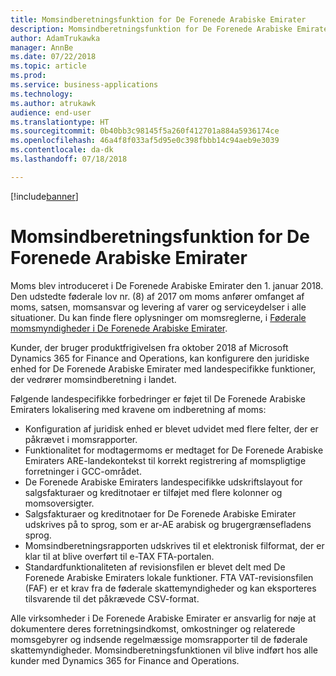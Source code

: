 ```yaml
---
title: Momsindberetningsfunktion for De Forenede Arabiske Emirater
description: Momsindberetningsfunktion for De Forenede Arabiske Emirater
author: AdamTrukawka
manager: AnnBe
ms.date: 07/22/2018
ms.topic: article
ms.prod: 
ms.service: business-applications
ms.technology: 
ms.author: atrukawk
audience: end-user
ms.translationtype: HT
ms.sourcegitcommit: 0b40bb3c98145f5a260f412701a884a5936174ce
ms.openlocfilehash: 46a4f8f033af5d95e0c398fbbb14c94aeb9e3039
ms.contentlocale: da-dk
ms.lasthandoff: 07/18/2018

---
```



[!include[banner](../../includes/banner.md)]

# <a name="vat-reporting-functionality-for-united-arab-emirates"></a>Momsindberetningsfunktion for De Forenede Arabiske Emirater

Moms blev introduceret i De Forenede Arabiske Emirater den 1. januar 2018. Den udstedte føderale lov nr. (8) af 2017 om moms anfører omfanget af moms, satsen, momsansvar og levering af varer og serviceydelser i alle situationer. Du kan finde flere oplysninger om momsreglerne, i [Føderale momsmyndigheder i De Forenede Arabiske Emirater](https://government.ae/en/information-and-services/finance-and-investment/taxation/valueaddedtaxvat).

Kunder, der bruger produktfrigivelsen fra oktober 2018 af Microsoft Dynamics 365 for Finance and Operations, kan konfigurere den juridiske enhed for De Forenede Arabiske Emirater med landespecifikke funktioner, der vedrører momsindberetning i landet.

Følgende landespecifikke forbedringer er føjet til De Forenede Arabiske Emiraters lokalisering med kravene om indberetning af moms:

- Konfiguration af juridisk enhed er blevet udvidet med flere felter, der er påkrævet i momsrapporter.
- Funktionalitet for modtagermoms er medtaget for De Forenede Arabiske Emiraters ARE-landekontekst til korrekt registrering af momspligtige forretninger i GCC-området.
- De Forenede Arabiske Emiraters landespecifikke udskriftslayout for salgsfakturaer og kreditnotaer er tilføjet med flere kolonner og momsoversigter.
- Salgsfakturaer og kreditnotaer for De Forenede Arabiske Emirater udskrives på to sprog, som er ar-AE arabisk og brugergrænsefladens sprog.
- Momsindberetningsrapporten udskrives til et elektronisk filformat, der er klar til at blive overført til e-TAX FTA-portalen.
- Standardfunktionaliteten af revisionsfilen er blevet delt med De Forenede Arabiske Emiraters lokale funktioner. FTA VAT-revisionsfilen (FAF) er et krav fra de føderale skattemyndigheder og kan eksporteres tilsvarende til det påkrævede CSV-format.

Alle virksomheder i De Forenede Arabiske Emirater er ansvarlig for nøje at dokumentere deres forretningsindkomst, omkostninger og relaterede momsgebyrer og indsende regelmæssige momsrapporter til de føderale skattemyndigheder. Momsindberetningsfunktionen vil blive indført hos alle kunder med Dynamics 365 for Finance and Operations.


